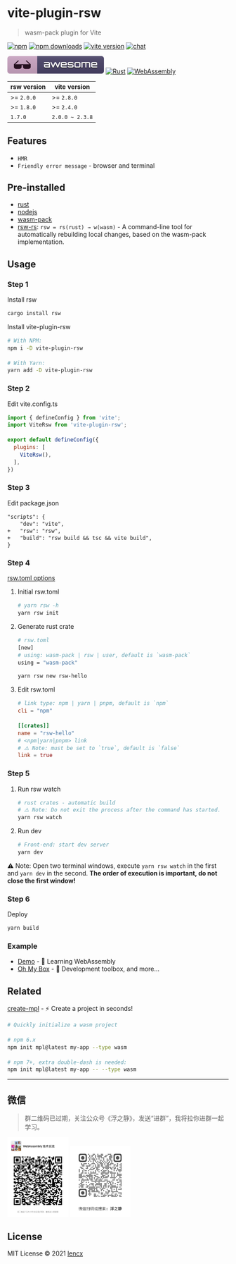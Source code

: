 # vite-plugin-rsw

> wasm-pack plugin for Vite

[![npm](https://img.shields.io/npm/v/vite-plugin-rsw.svg)](https://www.npmjs.com/package/vite-plugin-rsw)
[![npm downloads](https://img.shields.io/npm/dm/vite-plugin-rsw.svg)](https://npmjs.org/package/vite-plugin-rsw)
[![vite version](https://img.shields.io/badge/Vite-^2.0.0-000000?style=flat&labelColor=646cff)](https://github.com/vitejs/vite)
[![chat](https://img.shields.io/badge/chat-discord-blue?style=flat&logo=discord)](https://discord.gg/euyYWXTwmk)

[![awesome-rsw](./assets/awesome-rsw.svg)](https://github.com/lencx/awesome-rsw)
[![Rust](https://img.shields.io/badge/-Rust-DEA584?style=flat&logo=rust&logoColor=000000)](https://www.rust-lang.org)
[![WebAssembly](https://img.shields.io/badge/-WebAssembly-654FF0?style=flat&logo=webassembly&logoColor=ffffff)](https://webassembly.org)

|rsw version|vite version|
|---|---|
| >= `2.0.0`| >= `2.8.0`|
| >= `1.8.0`| >= `2.4.0`|
|`1.7.0`|`2.0.0 ~ 2.3.8`|

## Features

- `HMR`
- `Friendly error message` - browser and terminal

## Pre-installed

* [rust](https://www.rust-lang.org/learn/get-started)
* [nodejs](https://nodejs.org)
* [wasm-pack](https://github.com/rustwasm/wasm-pack)
* [rsw-rs](https://github.com/lencx/rsw-rs): `rsw = rs(rust) → w(wasm)` - A command-line tool for automatically rebuilding local changes, based on the wasm-pack implementation.

## Usage

### Step 1

Install rsw

```bash
cargo install rsw
```

Install vite-plugin-rsw

```bash
# With NPM:
npm i -D vite-plugin-rsw

# With Yarn:
yarn add -D vite-plugin-rsw
```

### Step 2

Edit vite.config.ts

```js
import { defineConfig } from 'vite';
import ViteRsw from 'vite-plugin-rsw';

export default defineConfig({
  plugins: [
    ViteRsw(),
  ],
})
```

### Step 3

Edit package.json

```json5
"scripts": {
    "dev": "vite",
+   "rsw": "rsw",
+   "build": "rsw build && tsc && vite build",
}
```

### Step 4

[rsw.toml options](https://github.com/rwasm/rsw-rs#options)

1. Initial rsw.toml

   ```bash
   # yarn rsw -h
   yarn rsw init
   ```

2. Generate rust crate

   ```bash
   # rsw.toml
   [new]
   # using: wasm-pack | rsw | user, default is `wasm-pack`
   using = "wasm-pack"
   ```

   ```bash
   yarn rsw new rsw-hello
   ```

3. Edit rsw.toml

   ```toml
   # link type: npm | yarn | pnpm, default is `npm`
   cli = "npm"

   [[crates]]
   name = "rsw-hello"
   # <npm|yarn|pnpm> link
   # ⚠️ Note: must be set to `true`, default is `false`
   link = true
   ```

### Step 5

1. Run rsw watch

   ```bash
   # rust crates - automatic build
   # ⚠️ Note: Do not exit the process after the command has started.
   yarn rsw watch
   ```

2. Run dev

   ```bash
   # Front-end: start dev server
   yarn dev
   ```

⚠️ Note: Open two terminal windows, execute `yarn rsw watch` in the first and `yarn dev` in the second. **The order of execution is important, do not close the first window!**

### Step 6

Deploy

```bash
yarn build
```

### Example

* [Demo](https://github.com/lencx/learn-wasm) - 🎲 Learning WebAssembly
* [Oh My Box](https://github.com/lencx/OhMyBox) - 🔮 Development toolbox, and more...

## Related

[create-mpl](https://github.com/lencx/create-mpl) - ⚡️ Create a project in seconds!

```bash
# Quickly initialize a wasm project

# npm 6.x
npm init mpl@latest my-app --type wasm

# npm 7+, extra double-dash is needed:
npm init mpl@latest my-app -- --type wasm
```

---

## 微信

> 群二维码已过期，关注公众号《浮之静》，发送“进群”，我将拉你进群一起学习。

<img height="180" src="./assets/wasm-qrcode.png" alt="wasm-wechat-qrcode" /> <img height="160" src="./assets/fzj-qrcode.png" alt="fzj-qrcode" />

## License

MIT License © 2021 [lencx](https://github.com/lencx)

